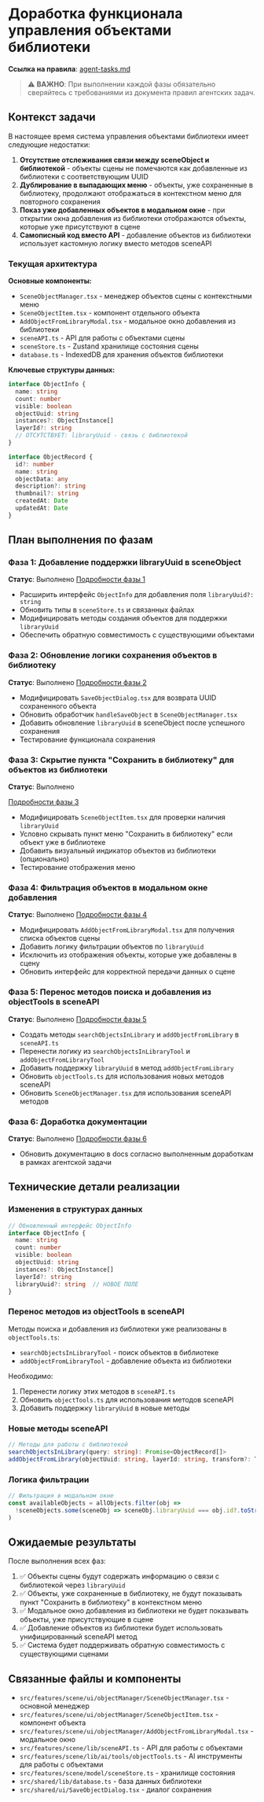 # Доработка функционала управления объектами библиотеки

**Ссылка на правила**: [agent-tasks.md](../../docs/development/workflows/agent-tasks.md)

> ⚠️ **ВАЖНО**: При выполнении каждой фазы обязательно сверяйтесь с требованиями из документа правил агентских задач.

## Контекст задачи

В настоящее время система управления объектами библиотеки имеет следующие недостатки:

1. **Отсутствие отслеживания связи между sceneObject и библиотекой** - объекты сцены не помечаются как добавленные из библиотеки с соответствующим UUID
2. **Дублирование в выпадающих меню** - объекты, уже сохраненные в библиотеку, продолжают отображаться в контекстном меню для повторного сохранения
3. **Показ уже добавленных объектов в модальном окне** - при открытии окна добавления из библиотеки отображаются объекты, которые уже присутствуют в сцене
4. **Самописный код вместо API** - добавление объектов из библиотеки использует кастомную логику вместо методов sceneAPI

### Текущая архитектура

**Основные компоненты:**
- `SceneObjectManager.tsx` - менеджер объектов сцены с контекстными меню
- `SceneObjectItem.tsx` - компонент отдельного объекта
- `AddObjectFromLibraryModal.tsx` - модальное окно добавления из библиотеки
- `sceneAPI.ts` - API для работы с объектами сцены 
- `sceneStore.ts` - Zustand хранилище состояния сцены
- `database.ts` - IndexedDB для хранения объектов библиотеки

**Ключевые структуры данных:**
```typescript
interface ObjectInfo {
  name: string
  count: number
  visible: boolean
  objectUuid: string
  instances?: ObjectInstance[]
  layerId?: string
  // ОТСУТСТВУЕТ: libraryUuid - связь с библиотекой
}

interface ObjectRecord {
  id?: number
  name: string
  objectData: any
  description?: string
  thumbnail?: string
  createdAt: Date
  updatedAt: Date
}
```

## План выполнения по фазам

### Фаза 1: Добавление поддержки libraryUuid в sceneObject
**Статус**: Выполнено
[Подробности фазы 1](phases/phase_1_summary.md)

- Расширить интерфейс `ObjectInfo` для добавления поля `libraryUuid?: string`
- Обновить типы в `sceneStore.ts` и связанных файлах
- Модифицировать методы создания объектов для поддержки `libraryUuid`
- Обеспечить обратную совместимость с существующими объектами

### Фаза 2: Обновление логики сохранения объектов в библиотеку
**Статус**: Выполнено
[Подробности фазы 2](phases/phase_2_summary.md)

- Модифицировать `SaveObjectDialog.tsx` для возврата UUID сохраненного объекта
- Обновить обработчик `handleSaveObject` в `SceneObjectManager.tsx`
- Добавить обновление `libraryUuid` в sceneObject после успешного сохранения
- Тестирование функционала сохранения

### Фаза 3: Скрытие пункта "Сохранить в библиотеку" для объектов из библиотеки
**Статус**: Выполнено

[Подробности фазы 3](phases/phase_3_summary.md)

- Модифицировать `SceneObjectItem.tsx` для проверки наличия `libraryUuid`
- Условно скрывать пункт меню "Сохранить в библиотеку" если объект уже в библиотеке
- Добавить визуальный индикатор объектов из библиотеки (опционально)
- Тестирование отображения меню

### Фаза 4: Фильтрация объектов в модальном окне добавления
**Статус**: Выполнено
[Подробности фазы 4](phases/phase_4_summary.md)

- Модифицировать `AddObjectFromLibraryModal.tsx` для получения списка объектов сцены
- Добавить логику фильтрации объектов по `libraryUuid`
- Исключить из отображения объекты, которые уже добавлены в сцену
- Обновить интерфейс для корректной передачи данных о сцене

### Фаза 5: Перенос методов поиска и добавления из objectTools в sceneAPI
**Статус**: Выполнено
[Подробности фазы 5](phases/phase_5_summary.md)

- Создать методы `searchObjectsInLibrary` и `addObjectFromLibrary` в `sceneAPI.ts`
- Перенести логику из `searchObjectsInLibraryTool` и `addObjectFromLibraryTool`
- Добавить поддержку `libraryUuid` в метод `addObjectFromLibrary`
- Обновить `objectTools.ts` для использования новых методов sceneAPI
- Обновить `SceneObjectManager.tsx` для использования sceneAPI методов

### Фаза 6: Доработка документации
**Статус**: Выполнено
[Подробности фазы 6](phases/phase_6_summary.md)

- Обновить документацию в docs согласно выполненным доработкам в рамках агентской задачи

## Технические детали реализации

### Изменения в структурах данных
```typescript
// Обновленный интерфейс ObjectInfo
interface ObjectInfo {
  name: string
  count: number
  visible: boolean
  objectUuid: string
  instances?: ObjectInstance[]
  layerId?: string
  libraryUuid?: string  // НОВОЕ ПОЛЕ
}
```

### Перенос методов из objectTools в sceneAPI
Методы поиска и добавления из библиотеки уже реализованы в `objectTools.ts`:
- `searchObjectsInLibraryTool` - поиск объектов в библиотеке
- `addObjectFromLibraryTool` - добавление объекта из библиотеки

Необходимо:
1. Перенести логику этих методов в `sceneAPI.ts`
2. Обновить `objectTools.ts` для использования методов sceneAPI
3. Добавить поддержку `libraryUuid` в новые методы

### Новые методы sceneAPI
```typescript
// Методы для работы с библиотекой
searchObjectsInLibrary(query: string): Promise<ObjectRecord[]>
addObjectFromLibrary(objectUuid: string, layerId: string, transform?: Transform): Promise<AddObjectResult>
```

### Логика фильтрации
```typescript
// Фильтрация в модальном окне
const availableObjects = allObjects.filter(obj => 
  !sceneObjects.some(sceneObj => sceneObj.libraryUuid === obj.id?.toString())
)
```

## Ожидаемые результаты

После выполнения всех фаз:

1. ✅ Объекты сцены будут содержать информацию о связи с библиотекой через `libraryUuid`
2. ✅ Объекты, уже сохраненные в библиотеку, не будут показывать пункт "Сохранить в библиотеку" в контекстном меню
3. ✅ Модальное окно добавления из библиотеки не будет показывать объекты, уже присутствующие в сцене
4. ✅ Добавление объектов из библиотеки будет использовать унифицированный sceneAPI метод
5. ✅ Система будет поддерживать обратную совместимость с существующими сценами

## Связанные файлы и компоненты

- `src/features/scene/ui/objectManager/SceneObjectManager.tsx` - основной менеджер
- `src/features/scene/ui/objectManager/SceneObjectItem.tsx` - компонент объекта  
- `src/features/scene/ui/objectManager/AddObjectFromLibraryModal.tsx` - модальное окно
- `src/features/scene/lib/sceneAPI.ts` - API для работы с объектами
- `src/features/scene/lib/ai/tools/objectTools.ts` - AI инструменты для работы с объектами
- `src/features/scene/model/sceneStore.ts` - хранилище состояния
- `src/shared/lib/database.ts` - база данных библиотеки
- `src/shared/ui/SaveObjectDialog.tsx` - диалог сохранения
